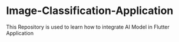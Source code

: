 # Image-Classification-Application
This Repository is used to learn how to integrate AI Model in Flutter Application
